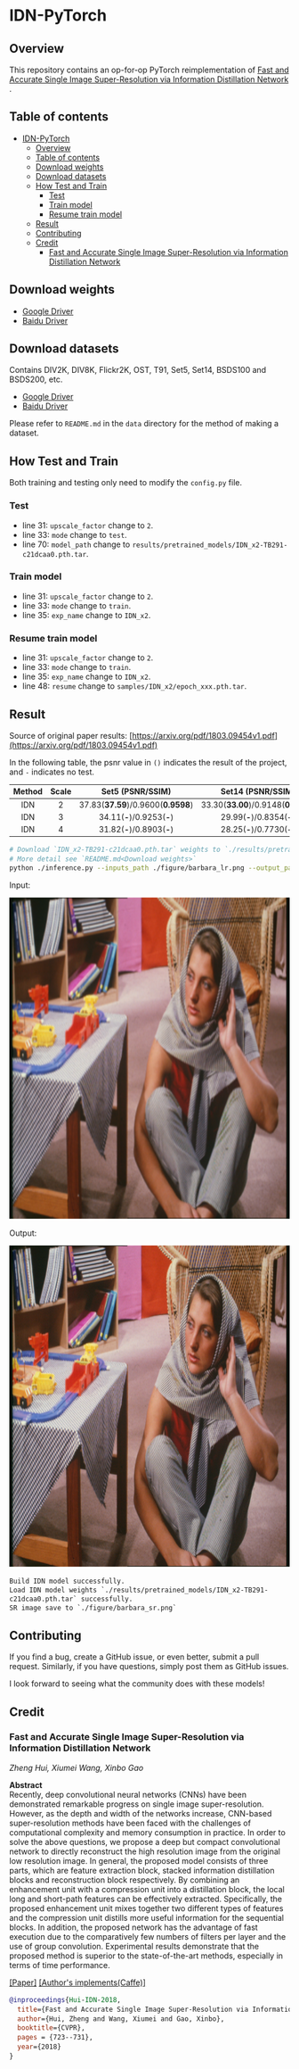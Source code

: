 # IDN-PyTorch

## Overview

This repository contains an op-for-op PyTorch reimplementation
of [Fast and Accurate Single Image Super-Resolution via Information Distillation Network](https://arxiv.org/abs/1803.09454v1)
.

## Table of contents

- [IDN-PyTorch](#idn-pytorch)
    - [Overview](#overview)
    - [Table of contents](#table-of-contents)
    - [Download weights](#download-weights)
    - [Download datasets](#download-datasets)
    - [How Test and Train](#how-test-and-train)
        - [Test](#test)
        - [Train model](#train-model)
        - [Resume train model](#resume-train-model)
    - [Result](#result)
    - [Contributing](#contributing)
    - [Credit](#credit)
        - [Fast and Accurate Single Image Super-Resolution via Information Distillation Network](#fast-and-accurate-single-image-super-resolution-via-information-distillation-network)

## Download weights

- [Google Driver](https://drive.google.com/drive/folders/17ju2HN7Y6pyPK2CC_AqnAfTOe9_3hCQ8?usp=sharing)
- [Baidu Driver](https://pan.baidu.com/s/1yNs4rqIb004-NKEdKBJtYg?pwd=llot)

## Download datasets

Contains DIV2K, DIV8K, Flickr2K, OST, T91, Set5, Set14, BSDS100 and BSDS200, etc.

- [Google Driver](https://drive.google.com/drive/folders/1A6lzGeQrFMxPqJehK9s37ce-tPDj20mD?usp=sharing)
- [Baidu Driver](https://pan.baidu.com/s/1o-8Ty_7q6DiS3ykLU09IVg?pwd=llot)

Please refer to `README.md` in the `data` directory for the method of making a dataset.

## How Test and Train

Both training and testing only need to modify the `config.py` file.

### Test

- line 31: `upscale_factor` change to `2`.
- line 33: `mode` change to `test`.
- line 70: `model_path` change to `results/pretrained_models/IDN_x2-TB291-c21dcaa0.pth.tar`.

### Train model

- line 31: `upscale_factor` change to `2`.
- line 33: `mode` change to `train`.
- line 35: `exp_name` change to `IDN_x2`.

### Resume train model

- line 31: `upscale_factor` change to `2`.
- line 33: `mode` change to `train`.
- line 35: `exp_name` change to `IDN_x2`.
- line 48: `resume` change to `samples/IDN_x2/epoch_xxx.pth.tar`.

## Result

Source of original paper results: [https://arxiv.org/pdf/1803.09454v1.pdf](https://arxiv.org/pdf/1803.09454v1.pdf)

In the following table, the psnr value in `()` indicates the result of the project, and `-` indicates no test.

| Method | Scale |          Set5 (PSNR/SSIM)           |          Set14 (PSNR/SSIM)          |         BSD100 (PSNR/SSIM)          |        Urban100 (PSNR/SSIM)         |
|:------:|:-----:|:-----------------------------------:|:-----------------------------------:|:-----------------------------------:|:-----------------------------------:|
|  IDN   |   2   | 37.83(**37.59**)/0.9600(**0.9598**) | 33.30(**33.00**)/0.9148(**0.9135**) | 32.08(**31.91**)/0.8985(**0.8974**) | 31.27(**30.68**)/0.9196(**0.9138**) |
|  IDN   |   3   |     34.11(**-**)/0.9253(**-**)      |     29.99(**-**)/0.8354(**-**)      |     28.95(**-**)/0.8013(**-**)      |     27.42(**-**)/0.8359(**-**)      |
|  IDN   |   4   |     31.82(**-**)/0.8903(**-**)      |     28.25(**-**)/0.7730(**-**)      |     27.41(**-**)/0.7297(**-**)      |     25.41(**-**)/0.7632(**-**)      |

```bash
# Download `IDN_x2-TB291-c21dcaa0.pth.tar` weights to `./results/pretrained_models`
# More detail see `README.md<Download weights>`
python ./inference.py --inputs_path ./figure/barbara_lr.png --output_path ./figure/barbara_sr.png --weights_path ./results/pretrained_models/IDN_x2-TB291-c21dcaa0.pth.tar
```

Input:

<span align="center"><img width="720" height="576" src="figure/barbara_lr.png"/></span>

Output:

<span align="center"><img width="720" height="576" src="figure/barbara_sr.png"/></span>

```text
Build IDN model successfully.
Load IDN model weights `./results/pretrained_models/IDN_x2-TB291-c21dcaa0.pth.tar` successfully.
SR image save to `./figure/barbara_sr.png`
```

## Contributing

If you find a bug, create a GitHub issue, or even better, submit a pull request. Similarly, if you have questions,
simply post them as GitHub issues.

I look forward to seeing what the community does with these models!

## Credit

### Fast and Accurate Single Image Super-Resolution via Information Distillation Network

_Zheng Hui, Xiumei Wang, Xinbo Gao_ <br>

**Abstract** <br>
Recently, deep convolutional neural networks (CNNs) have been demonstrated remarkable progress on single 
image super-resolution. However, as the depth and width of the networks increase, CNN-based super-resolution 
methods have been faced with the challenges of computational complexity and memory consumption in practice. 
In order to solve the above questions, we propose a deep but compact convolutional network to directly reconstruct
the high resolution image from the original low resolution image. In general, the proposed model consists 
of three parts, which are feature extraction block, stacked information distillation blocks and reconstruction 
block respectively. By combining an enhancement unit with a compression unit into a distillation block, 
the local long and short-path features can be effectively extracted. Specifically, the proposed enhancement 
unit mixes together two different types of features and the compression unit distills more useful information 
for the sequential blocks. In addition, the proposed network has the advantage of fast execution due to the 
comparatively few numbers of filters per layer and the use of group convolution. Experimental results demonstrate 
that the proposed method is superior to the state-of-the-art methods, especially in terms of time performance.

[[Paper]](https://arxiv.org/pdf/1803.09454v1.pdf) [[Author's implements(Caffe)]](https://github.com/Zheng222/IDN-Caffe)

```bibtex
@inproceedings{Hui-IDN-2018,
  title={Fast and Accurate Single Image Super-Resolution via Information Distillation Network},
  author={Hui, Zheng and Wang, Xiumei and Gao, Xinbo},
  booktitle={CVPR},
  pages = {723--731},
  year={2018}
}
```
